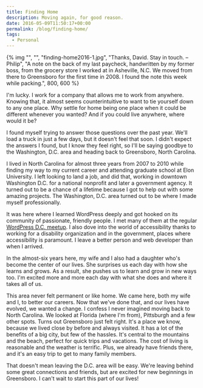 ```yaml
---
title: Finding Home
description: Moving again, for good reason.
date: 2016-05-09T11:50:17+00:00
permalink: /blog/finding-home/
tags:
  - Personal
---
```


{% img "", "", "finding-home2016-1.jpg", "Thanks, David. Stay in touch. –Philip", "A note on the back of my last paycheck, handwritten by my former boss, from the grocery store I worked at in Asheville, N.C. We moved from there to Greensboro for the first time in 2008. I found the note this week while packing.", 800, 600 %}

I'm lucky. I work for a company that allows me to work from anywhere. Knowing that, it almost seems counterintuitive to want to tie yourself down to any one place. Why settle for home being one place when it could be different whenever you wanted? And if you could live anywhere, where would it be?

I found myself trying to answer those questions over the past year. We'll load a truck in just a few days, but it doesn't feel that soon. I didn't expect the answers I found, but I know they feel right, so I'll be saying goodbye to the Washington, D.C. area and heading back to Greensboro, North Carolina.

I lived in North Carolina for almost three years from 2007 to 2010 while finding my way to my current career and attending graduate school at Elon University. I left looking to land a job, and did that, working in downtown Washington D.C. for a national nonprofit and later a government agency. It turned out to be a chance of a lifetime because I got to help out with some amazing projects. The Washington, D.C. area turned out to be where I made myself professionally.

It was here where I learned WordPress deeply and got hooked on its community of passionate, friendly people. I met many of them at the regular [WordPress D.C. meetup](http://www.meetup.com/wordpressdc/). I also dove into the world of accessibility thanks to working for a disability organization and in the government, places where accessibility is paramount. I leave a better person and web developer than when I arrived.

In the almost-six years here, my wife and I also had a daughter who's become the center of our lives. She surprises us each day with how she learns and grows. As a result, she pushes us to learn and grow in new ways too. I'm excited more and more each day with what she does and where it takes all of us.

This area never felt permanent or like home. We came here, both my wife and I, to better our careers. Now that we've done that, and our lives have evolved, we wanted a change. I confess I never imagined moving back to North Carolina. We looked at Florida (where I'm from), Pittsburgh and a few other spots. Turns out Greensboro just felt right. It's a place we know, because we lived close by before and always visited. It has a lot of the benefits of a big city, but few of the hassles. It's central to the mountains and the beach, perfect for quick trips and vacations. The cost of living is reasonable and the weather is terrific. Plus, we already have friends there, and it's an easy trip to get to many family members.

That doesn't mean leaving the D.C. area will be easy. We're leaving behind some great connections and friends, but are excited for new beginnings in Greensboro. I can't wait to start this part of our lives!
